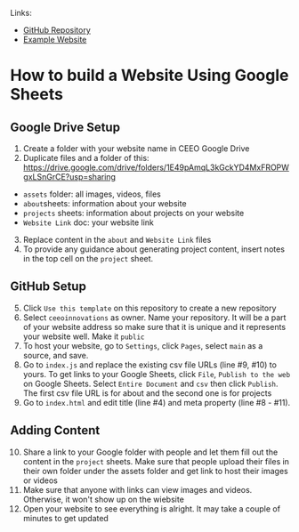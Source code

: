 Links:
* [GitHub Repository](https://github.com/ceeoinnovations/hackathon-template)
* [Example Website](https://ceeoinnovations.github.io/hackathon/)

# How to build a Website Using Google Sheets #

## Google Drive Setup ##
1. Create a folder with your website name in CEEO Google Drive
2. Duplicate files and a folder of this: https://drive.google.com/drive/folders/1E49pAmqL3kGckYD4MxFROPWgxLSnGrCE?usp=sharing 
* `assets` folder: all images, videos, files
* `about`sheets: information about your website
* `projects` sheets: information about projects on your website
* `Website Link` doc: your website link
3. Replace content in the `about` and `Website Link` files
4. To provide any guidance about generating project content, insert notes in the top cell on the `project` sheet.

## GitHub Setup ##
5. Click `Use this template` on this repository to create a new repository 
6. Select `ceeoinnovations` as owner. Name your repository. It will be a part of your website address so make sure that it is unique and it represents your website well. Make it `public`
7. To host your website, go to `Settings`, click `Pages`, select `main` as a source, and save.
8. Go to `index.js` and replace the existing csv file URLs (line #9, #10) to yours. To get links to your Google Sheets, click `File`, `Publish to the web` on Google Sheets. Select `Entire Document` and `csv` then click `Publish`. The first csv file URL is for about and the second one is for projects
9. Go to `index.html` and edit title (line #4) and meta property (line #8 - #11). 

## Adding Content ##
10. Share a link to your Google folder with people and let them fill out the content in the `project` sheets. Make sure that people upload their files in their own folder under the assets folder and get link to host their images or videos
11. Make sure that anyone with links can view images and videos. Otherwise, it won't show up on the wiebsite
12. Open your website to see everything is alright. It may take a couple of minutes to get updated
